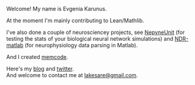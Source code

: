 Welcome! My name is Evgenia Karunus.  

At the moment I'm mainly contributing to Lean/Mathlib.  

I've also done a couple of neurosciencey projects, see <a href="https://github.com/lakesare/netpyneunit">NepyneUnit</a> (for testing the stats of your biological neural network simulations) and <a href="https://github.com/VH-Lab/NDR-matlab/pull/56">NDR-matlab</a> (for neurophysiology data parsing in Matlab).  

And I created <a href="https://memcode.com">memcode</a>.

Here's my <a href="https://lakesare.brick.do/">blog</a> and <a href="https://twitter.com/lakesare">twitter<a>.  
And welcome to contact me at lakesare@gmail.com.  
